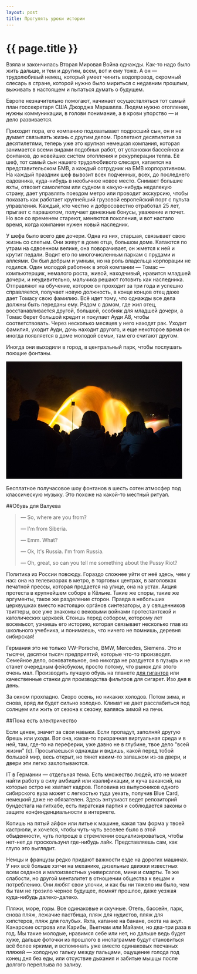 ```yaml
---
layout: post
title: Прогулять уроки истории
---
```

# {{ page.title }}

Взяла и закончилась Вторая Мировая Война однажды. Как-то надо было жить дальше, и тем и другим, всем, вот и ему тоже. А он —  трудолюбивый немец, который умеет чинить водопровод, скромный слесарь в стране, которой нужно было мириться с недавним прошлым, выживать в настоящем и пытаться думать о будущем. 

Европе незначительно помогают, начинает осуществляться тот самый план госсекретаря США Джорджа Маршалла. Людям нужно отопление, нужны коммуникации, в голови понимание, а в крови упорство — и дело развивается.

Приходит пора, его компанию подхватывает подросший сын, он и не думает связывать жизнь с другим делом. Пролетают  десятилетия за десятилетями, теперь уже это крупная немецкая компания, которая занимается всеми видами подобных работ, от установки бассейнов и фонтанов, до новейших систем отопления и рекурперации тепла. Её шеф, тот самый сын нашего трудолюбивого слесаря, катается на представительском БМВ, а каждый сотрудник на БМВ корпоративном. На каждый праздник шеф вывозит всех подченных, всех, до последнего садовника, куда-нибудь в необычное новое место. Снимает большие яхты, отвозит самолетом или судном в какую-нибудь недалекую страну, дает управлять поездом метро или проводит экскурсию, чтобы показать как работает крупнейший грузовой европейский порт с пульта управления. Каждый, кто честно и добросовестно отработал 25 лет, прыгает с парашютом, получает денежные бонусы, уважение и почет. Но все со временем стареют, меняются поколения, и вот настало время, когда компании нужен новый наследник. 

У шефа было всего две дочери. Одна из них, старшая, связывает свою жизнь со слепым. Они живут в доме отца, большом доме. Катаются по утрам на сдвоенном велике, она поворачивает, он жмется к ней и крутит педали. Водит его по многочисленным паркам с прудами и аллеями. Он был добрым и умным, но на роль владельца корпорации не годился. Один молодой работник в этой компании — Томас — компьютерщик, немалого роста, живой, находчивый, нравится младшей дочери, и неудивительно, мальчика решают готовить как наследника. Отправляют на обучение, которое он проходит за три года и успешно справляется, получает новую должность, в конце концов отец даже дает Томасу свою фамилию. Всё идет тому, что однажды все дела должны быть переданы ему. Рядом с домом, где жил отец, восстанавливается другой, большой, особняк для младшей дочери, а Томас берет большой кредит и покупает Ауди A8, чтобы соответствовать. Через несколько месяцев у него находят рак. Уходит фамилия, уходит Ауди, дочь находит другого, и еще некоторое время он иногда появляется в доме молодой семьи, там его считают другом. 

Иногда они выходили в город, в центральный парк, чтобы послушать поющие фонтаны.

![hamburg](/img/photos/hamburg1.jpg)

Бесплатное получасовое шоу фонтанов в шесть сотен атмосфер под классическую музыку. Это похоже на какой-то местный ритуал.

##Обувь для Валуева

> — So, where are you from? 
>
> — I'm from Siberia.
> 
> — Emm. What?
> 
> — Ok, It's Russia. I'm from Russia.
> 
> — Oh, great, so can you tell me something about the Pussy Riot?
>

Политика из России повсюду. Гораздо сложнее уйти от неё здесь, чем у нас: она на телевизорах в метро, в торговых центрах, в заголовках печатной прессы, которая продается на улице, она на устах. Акция протеста в крупнейшем соборе в Кёльне. Такие же споры, такие же аргументы, такое же разделение сторон. Правда в небольших церквушках вместо настоящих оргáнов синтезаторы, а у священников твиттеры, все уже знакомы с вековыми войнами протестантской и католических церквей. Стоишь перед собором, которому лет восемьсот, узнаешь его историю, которая связывает несколько глав из школьного учебника, и понимаешь, что ничего не помнишь, деревня сибирская!

Германия это не только VW-Porsche, BMW, Mercedes, Siemens. Это и тысячи, десятки тысяч предприятий, которые что-то производят. Семейное дело, основательное, оно никогда не раздуется в пузырь и не станет очередным фейсбуком, просто потому, что рынок для этого очень мал. Производить лучшую обувь на планете [для гигантов](http://www.deutsche-welle.com/dw/article/0,,16113501,00.html) или качественные станки для производства фильтров для сигарет. Изо дня в день.

За окном прохладно. Скоро осень, но никаких холодов. Потом зима, и снова, вряд ли будет сильно холодно. Климат не дает расслабиться под солнцем или жить от сезона к сезону, валяясь зимой на печи. 

##Пока есть электричество

Если ценен, значит за свои навыки. Если пропадут, заполняй другую брешь или уходи. Вот она, какая-то призрачная виртуальная среда и в ней, там, где-то на переферии, уже давно не в глубине, твое дело "всей жизни" (с). Просыпаешься однажды и видишь, какой перед тобой большой мир, весь открыт, но тянет каким-то запашком из-за двери, и двери эти легко захлопываются. 

IT в Германии — отдельная тема. Есть множество людей, кто не может найти работу в силу амбиций или квалификации, и куча вакансий, на которые остро не хватает кадров. Половина из выпускников одного сибирского вуза может с легкостью туда уехать, получив Blue Card, немецкий даже не обязателен. Здесь энтузиаст ведет репозиторий бундестага на гитхабе, есть пиратская партия и соблюдается законы о защите конфинденциальности в интернете. 

Копишь на пятый айфон или литье к машине, какая там форма у твоей кастрюли, и хочется, чтобы чуть-чуть веселее было в этой обыденности, чуть попроще в стремлении социализироваться, чтобы нет-нет да проскользунл где-нибудь лайк. Представляешь сам, как глупо это выглядит.

Немцы и французы редко придают важности езде на дорогих машинах. У них всё больше хэтчи на механике, дизельные движки известных всем седанов и малоизвестных универсалов, мини и смарты. Те же слабости, но другой менталитет в отношении общества к вещам и потреблению. Они любят свои улочки, и как бы ни тяжело им было, чем бы там не грозило черное будущее, помнят прошлое, даже уезжая куда-нибудь далеко-далеко.

Пляжи, море, горы. Все одинаковые и скучные. Отель, бассейн, парк, снова пляж, лежачие пастбища, пляж для нудистов, пляж для хипстеров, пляж для голубых. Яхта, катание на банане, охота на акул. Канарские острова или Карибы, Вьетнам или Майами, но два-три раза в год. Мы такие молодые, нравимся себе или нет, но дальше ведь будет хуже, дальше фоточки из прошлого в инстаграмме будут становиться всё более яркими, и вспоминать уже вместо одинаковых песчаных пляжей — холодную гальку между пальцами, ощущение голода под конец дня без еды, или отсуствие дыхания и забитые мышцы после долгого переплыва по заливу.


